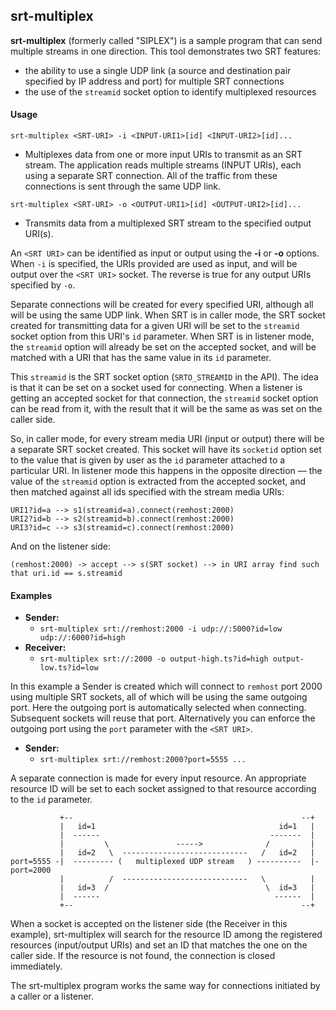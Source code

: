 ## srt-multiplex

**srt-multiplex** (formerly called "SIPLEX") is a sample program that can send 
multiple streams in one direction. This tool demonstrates two SRT features:
 - the ability to use a single UDP link (a source and destination pair 
 specified by IP address and port) for multiple SRT connections
 - the use of the `streamid` socket option to identify multiplexed resources

#### Usage

`srt-multiplex <SRT-URI> -i <INPUT-URI1>[id] <INPUT-URI2>[id]...`

  - Multiplexes data from one or more input URIs to transmit as an SRT stream. 
  The application reads multiple streams (INPUT URIs), each using a separate SRT 
  connection. All of the traffic from these connections is sent through the 
  same UDP link.

`srt-multiplex <SRT-URI> -o <OUTPUT-URI1>[id] <OUTPUT-URI2>[id]...`

  - Transmits data from a multiplexed SRT stream to the specified output URI(s).

An `<SRT URI>` can be identified as input or output using the **-i** or **-o** 
options. When `-i` is specified, the URIs provided are used as input, and will 
be output over the `<SRT URI>` socket. The reverse is true for any output URIs 
specified by `-o`.

Separate connections will be created for every specified URI, although all will 
be using the same UDP link. When SRT is in caller mode, the SRT socket created 
for transmitting data for a given URI will be set to the `streamid` socket option 
from this URI's `id` parameter. When SRT is in listener mode, the `streamid` 
option will already be set on the accepted socket, and will be matched with a 
URI that has the same value in its `id` parameter.

This `streamid` is the SRT socket option (`SRTO_STREAMID` in the API). The idea 
is that it can be set on a socket used for connecting. When a listener is 
getting an accepted socket for that connection, the `streamid` socket option 
can be read from it, with the result that it will be the same as was set on 
the caller side.

So, in caller mode, for every stream media URI (input or output) there will be
a separate SRT socket created. This socket will have its `socketid` option 
set to the value that is given by user as the `id` parameter attached to a 
particular URI. In listener mode this happens in the opposite direction — the 
value of the `streamid` option is extracted from the accepted socket, and then 
matched against all ids specified with the stream media URIs:
```
URI1?id=a --> s1(streamid=a).connect(remhost:2000)
URI2?id=b --> s2(streamid=b).connect(remhost:2000)
URI3?id=c --> s3(streamid=c).connect(remhost:2000)
```
And on the listener side:
```
(remhost:2000) -> accept --> s(SRT socket) --> in URI array find such that uri.id == s.streamid
```

#### Examples

  - **Sender:**  
    - `srt-multiplex srt://remhost:2000 -i udp://:5000?id=low udp://:6000?id=high`
  - **Receiver:**
    - `srt-multiplex srt://:2000 -o output-high.ts?id=high output-low.ts?id=low`

In this example a Sender is created which will connect to `remhost` port 2000 
using multiple SRT sockets, all of which will be using the same outgoing port. 
Here the outgoing port is automatically selected when connecting. Subsequent 
sockets will reuse that port. Alternatively you can enforce the outgoing port 
using the `port` parameter with the `<SRT URI>`.

  - **Sender:**  
    - `srt-multiplex srt://remhost:2000?port=5555 ...`

A separate connection is made for every input resource. An appropriate resource 
ID will be set to each socket assigned to that resource according to the `id` 
parameter.
```
           +--                                                   --+
           |   id=1                                         id=1   |
           |  ------                                      -------  |
           |         \               ----->              /         |
           |   id=2   \  ----------------------------   /   id=2   |
port=5555 -|  --------- (   multiplexed UDP stream   ) ----------  |- port=2000
           |          /  ----------------------------   \          |
           |   id=3  /                                   \  id=3   |
           |  ------                                       ------  |
           +--                                                   --+
```
When a socket is accepted on the listener side (the Receiver in this example), 
srt-multiplex will search for the resource ID among the registered resources 
(input/output URIs) and set an ID that matches the one on the caller side. If 
the resource is not found, the connection is closed immediately. 

The srt-multiplex program works the same way for connections initiated by a 
caller or a listener.
